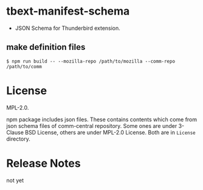 # tbext-manifest-schema

 * JSON Schema for Thunderbird extension.


## make definition files

```console
$ npm run build -- --mozilla-repo /path/to/mozilla --comm-repo /path/to/comm
```

# License
MPL-2.0.

npm package includes json files. These contains contents which come from 
json schema files of comm-central repository. 
Some ones are under 3-Clause BSD License, others are under MPL-2.0 License. 
Both are in `License` directory.

# Release Notes

not yet

[//]: # (vim:expandtab ff=unix fenc=utf-8 sw=2)

